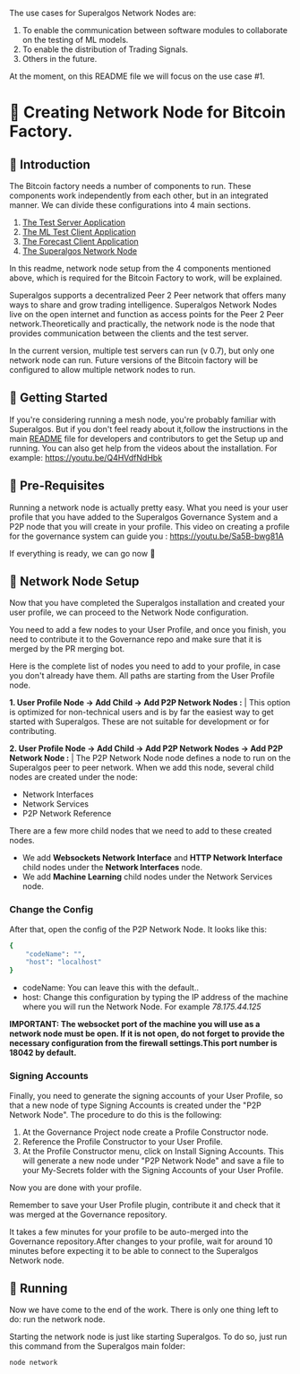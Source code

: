 The use cases for Superalgos Network Nodes are:

1. To enable the communication between software modules to collaborate on the testing of ML models.
2. To enable the distribution of Trading Signals.
3. Others in the future.  

At the moment, on this README file we will focus on the use case #1. 

# :small_orange_diamond: Creating Network Node for Bitcoin Factory.

## :small_orange_diamond: Introduction


The Bitcoin factory needs a number of components to run. These components work independently from each other, but in an integrated manner. We can divide these configurations into 4 main sections. 

1. [The Test Server Application](https://github.com/Superalgos/Superalgos/blob/develop/Bitcoin-Factory/README.md#the-test-server-application)
2. [The ML Test Client Application](https://github.com/Superalgos/Superalgos/blob/develop/Bitcoin-Factory/README.md#the-ml-test-client-application)
3. [The Forecast Client Application](https://github.com/Superalgos/Superalgos/blob/develop/Bitcoin-Factory/README.md#the-forecast-client)
4. [The Superalgos Network Node](https://github.com/Superalgos/Superalgos/blob/develop/Bitcoin-Factory/README.md#the-superalgos-network-node)

In this readme, network node setup from the 4 components mentioned above, which is required for the Bitcoin Factory to work, will be explained.

Superalgos supports a decentralized Peer 2 Peer network that offers many ways to share and grow trading intelligence. Superalgos Network Nodes live on the open internet and function as access points for the Peer 2 Peer network.Theoretically and practically, the network node is the node that provides communication between the clients and the test server.

In the current version, multiple test servers can run (v 0.7), but only one network node can run. Future versions of the Bitcoin factory will be configured to allow multiple network nodes to run.

## :small_orange_diamond: Getting Started

If you're considering running a mesh node, you're probably familiar with Superalgos. But if you don't feel ready about it,follow the instructions in the main [README](https://github.com/Superalgos/Superalgos#small_orange_diamond-superalgos-120) file for developers and contributors to get the Setup up and running. You can also get help from the videos about the installation. For example: https://youtu.be/Q4HVdfNdHbk


## :small_orange_diamond: Pre-Requisites

Running a network node is actually pretty easy. What you need is your user profile that you have added to the Superalgos Governance System and a P2P node that you will create in your profile. This video on creating a profile for the governance system can guide you : https://youtu.be/Sa5B-bwg81A

If everything is ready, we can go now 🏃

## :small_orange_diamond: Network Node Setup

Now that you have completed the Superalgos installation and created your user profile, we can proceed to the Network Node configuration. 

You need to add a few nodes to your User Profile, and once you finish, you need to contribute it to the Governance repo and make sure that it is merged by the PR merging bot. 

Here is the complete list of nodes you need to add to your profile, in case you don't already have them. All paths are starting from the User Profile node.

**1. User Profile Node -> Add Child -> Add P2P Network Nodes :**  | This option is optimized for non-technical users and is by far the easiest way to get started with Superalgos. These are not suitable for development or for contributing.

**2. User Profile Node -> Add Child -> Add P2P Network Nodes -> Add P2P Network Node :** | The P2P Network Node node defines a node to run on the Superalgos peer to peer network. When we add this node, several child nodes are created under the node:
  + Network Interfaces
  + Network Services
  + P2P Network Reference
 
 There are a few more child nodes that we need to add to these created nodes.
 
  + We add **Websockets Network Interface** and **HTTP Network Interface** child nodes under the **Network Interfaces** node.
  + We add **Machine Learning** child nodes under the Network Services node.

### Change the Config

After that, open the config of the P2P Network Node. It looks like this:

```sh
{
    "codeName": "",
    "host": "localhost"
}
```

* codeName: You can leave this with the default..
* host: Change this configuration by typing the IP address of the machine where you will run the Network Node. For example *78.175.44.125*

**IMPORTANT: The websocket port of the machine you will use as a network node must be open. If it is not open, do not forget to provide the necessary configuration from the firewall settings.This port number is 18042 by default.**

### Signing Accounts

Finally, you need to generate the signing accounts of your User Profile, so that a new node of type Signing Accounts is created under the "P2P Network Node". The procedure to do this is the following:

1. At the Governance Project node create a Profile Constructor node.
2. Reference the Profile Constructor to your User Profile.
3. At the Profile Constructor menu, click on Install Signing Accounts. This will generate a new node under "P2P Network Node" and save a file to your My-Secrets folder with the Signing Accounts of your User Profile.

Now you are done with your profile.

Remember to save your User Profile plugin, contribute it and check that it was merged at the Governance repository.

It takes a few minutes for your profile to be auto-merged into the Governance repository.After changes to your profile, wait for around 10 minutes before expecting it to be able to connect to the Superalgos Network node.

## :small_orange_diamond: Running

Now we have come to the end of the work. There is only one thing left to do: run the network node.

Starting the network node is just like starting Superalgos. To do so, just run this command from the Superalgos main folder:

```sh
node network
```

 
  














